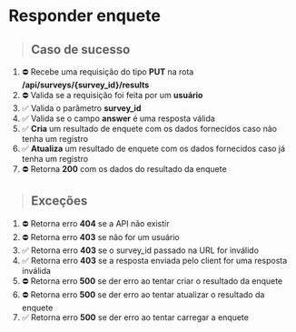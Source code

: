 # Responder enquete

> ## Caso de sucesso

1. ⛔️ Recebe uma requisição do tipo **PUT** na rota **/api/surveys/{survey_id}/results**
2. ⛔️ Valida se a requisição foi feita por um **usuário**
3. ✅ Valida o parâmetro **survey_id**
4. ✅ Valida se o campo **answer** é uma resposta válida
5. ✅ **Cria** um resultado de enquete com os dados fornecidos caso não tenha um registro
6. ✅ **Atualiza** um resultado de enquete com os dados fornecidos caso já tenha um registro
7. ⛔️ Retorna **200** com os dados do resultado da enquete

> ## Exceções

1. ⛔️ Retorna erro **404** se a API não existir
2. ⛔️ Retorna erro **403** se não for um usuário
3. ✅ Retorna erro **403** se o survey_id passado na URL for inválido
4. ✅ Retorna erro **403** se a resposta enviada pelo client for uma resposta inválida
5. ⛔️ Retorna erro **500** se der erro ao tentar criar o resultado da enquete
6. ⛔️ Retorna erro **500** se der erro ao tentar atualizar o resultado da enquete
7. ✅ Retorna erro **500** se der erro ao tentar carregar a enquete
